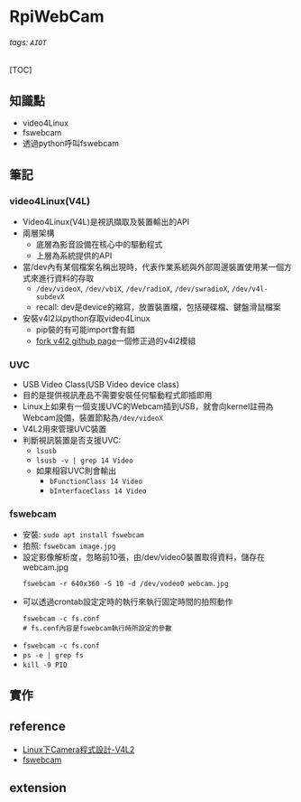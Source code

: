 # RpiWebCam
###### tags: `AIOT`
[TOC]
## 知識點
- video4Linux
- fswebcam
- 透過python呼叫fswebcam
## 筆記
### video4Linux(V4L)
- Video4Linux(V4L)是視訊擷取及裝置輸出的API
- 兩層架構
    - 底層為影音設備在核心中的驅動程式
    - 上層為系統提供的API
- 當/dev內有某個檔案名稱出現時，代表作業系統與外部周邊裝置使用某一個方式來進行資料的存取
    - `/dev/videoX`, `/dev/vbiX`, `/dev/radioX`, `/dev/swradioX`, `/dev/v4l-subdevX`
    - recall: dev是device的縮寫，放置裝置檔，包括硬碟檔、鍵盤滑鼠檔案
- 安裝v4l2以python存取video4Linux
    - pip裝的有可能import會有錯
    - [fork v4l2 github page](https://github.com/antmicro/python3-v4l2)一個修正過的v4l2模組
### UVC
- USB Video Class(USB Video device class)
- 目的是提供視訊產品不需要安裝任何驅動程式即插即用
- Linux上如果有一個支援UVC的Webcam插到USB，就會向kernel註冊為Webcam設備，裝置節點為`/dev/videoX`
- V4L2用來管理UVC裝置
- 判斷視訊裝置是否支援UVC:
    - `lsusb`
    - `lsusb -v | grep 14 Video`
    - 如果相容UVC則會輸出
        - `bFunctionClass 14 Video`
        - `bInterfaceClass 14 Video`
### fswebcam
- 安裝: `sudo apt install fswebcam`
- 拍照: `fswebcam image.jpg`
- 設定影像解析度，忽略前10張，由/dev/video0裝置取得資料，儲存在webcam.jpg
    ```
    fswebcam -r 640x360 -S 10 -d /dev/vodeo0 webcam.jpg
    ```
- 可以透過crontab設定定時的執行來執行固定時間的拍照動作
    ```
    fswebcam -c fs.conf
    # fs.conf內容是fswebcam執行時所設定的參數
    ```
- `fswebcam -c fs.conf`
- `ps -e | grep fs`
- `kill -9 PID`
## 實作
## reference
- [Linux下Camera程式設計-V4L2](https://codertw.com/%E7%A8%8B%E5%BC%8F%E8%AA%9E%E8%A8%80/465905/)
- [fswebcam](https://github.com/fsphil/fswebcam)
## extension